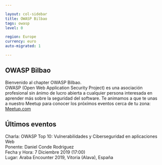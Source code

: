 ```yaml
---

layout: col-sidebar
title: OWASP Bilbao
tags: owasp
level: 0

region: Europe
currency: euro
auto-migrated: 1

---
```

<!-- rebuild -->

OWASP Bilbao
-------------
Bienvenido al chapter OWASP Bilbao. <br>
OWASP (Open Web Application Security Project) es una asociación profesional sin ánimo de lucro abierta a cualquier persona interesada en aprender más sobre la seguridad del software.
Te animamos a que te unas a nuestro Meetup para conocer los próximos eventos cerca de tu zona: [Meetup.com](https://www.meetup.com/es-ES/OWASP-Bilbao-Chapter/)

Últimos eventos
----------------
Charla: OWASP Top 10: Vulnerabilidades y Ciberseguridad en aplicaciones Web <br>
Ponente: Daniel Conde Rodriguez <br> 
Fecha y Hora: 7 Diciembre 2019 (17:00) <br>
Lugar: Araba Encounter 2019, Vitoria (Alava), España <br>
